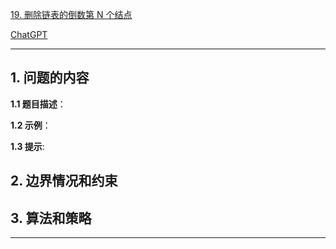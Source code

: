 [19. 删除链表的倒数第 N 个结点](https://leetcode.cn/problems/remove-nth-node-from-end-of-list)

[ChatGPT](chat.openai.com)

---

## 1. 问题的内容
**1.1 题目描述**：

**1.2 示例**：

**1.3 提示**:

## 2. 边界情况和约束


## 3. 算法和策略

---

